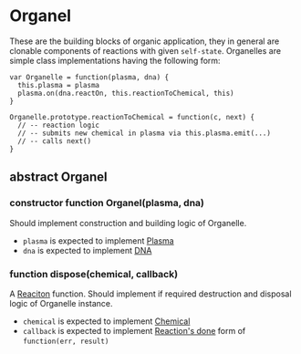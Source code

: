 # Organel

These are the building blocks of organic application, they in general are clonable components of reactions with given `self-state`. Organelles are simple class implementations having the following form:

    var Organelle = function(plasma, dna) {
      this.plasma = plasma
      plasma.on(dna.reactOn, this.reactionToChemical, this)
    }

    Organelle.prototype.reactionToChemical = function(c, next) {
      // -- reaction logic
      // -- submits new chemical in plasma via this.plasma.emit(...) 
      // -- calls next()
    }

## abstract Organel

### constructor function Organel(plasma, dna)

Should implement construction and building logic of Organelle.

* `plasma` is expected to implement [Plasma](./Plasma.md)
* `dna` is expected to implement [DNA](./DNA.md)

### function dispose(chemical, callback)

A [Reaciton](./Reactions.md) function. Should implement if required destruction and disposal logic of Organelle instance.

* `chemical` is expected to implement [Chemical](./Chemical.md)
* `callback` is expected to implement [Reaction's done](./Reactions.md) form of `function(err, result)`